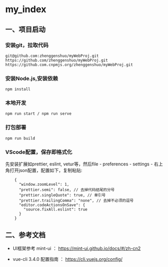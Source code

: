 # my_index

## 一、项目启动
### 安装git，拉取代码
```
git@github.com:zhenggenshuo/myWebProj.git
https://github.com/zhenggenshuo/myWebProj.git
https://github.com.cnpmjs.org/zhenggenshuo/myWebProj.git
```
### 安装Node.js,安装依赖
```
npm install
```
### 本地开发
```
npm run start / npm run serve
```
### 打包部署
```
npm run build
```
### VScode配置，保存即格式化

先安装扩展如prettier, eslint, vetur等，然后file - preferences - settings - 右上角打开json配置，配置如下，复制粘贴:
```
    {
      "window.zoomLevel": 1,
      "prettier.semi": false, // 去掉代码结尾的分号
      "prettier.singleQuote": true, // 单引号
      "prettier.trailingComma": "none", // 去掉不必须的逗号
      "editor.codeActionsOnSave": {
        "source.fixAll.eslint": true
      }
    }
```


## 二、参考文档

  * UI框架参考 mint-ui ：  https://mint-ui.github.io/docs/#/zh-cn2

  * vue-cli 3.4.0 配置指南 ：  https://cli.vuejs.org/config/


